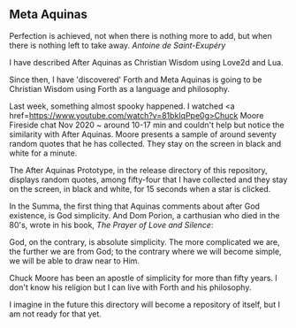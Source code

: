 ## Meta Aquinas

Perfection is achieved, not when there is nothing more to add, but 
when there is nothing left to take away.
*Antoine de Saint-Exupéry*

I have described After Aquinas as Christian Wisdom using Love2d and Lua.

Since then, I have 'discovered' Forth and Meta Aquinas is going to be
Christian Wisdom using Forth as a language and philosophy.

Last week, something almost spooky happened. 
I watched <a href=https://www.youtube.com/watch?v=81bkIqPpe0g>Chuck Moore
Fireside chat Nov 2020 ~ around 10-17 min</a> and couldn't help but notice 
the similarity with After Aquinas. Moore presents a sample of around 
seventy random quotes that he has collected. They stay on the screen in 
black and white for a minute.

The After Aquinas Prototype, in the release directory of this repository,
displays random quotes, among fifty-four that I have collected and they
stay on the screen, in black and white, for 15 seconds when a star is 
clicked. 

In the Summa, the first thing that Aquinas comments about after God existence,
is God simplicity. And Dom Porion, a carthusian who died in the 80's, wrote
in his book, *The Prayer of Love and Silence*: 

God, on the contrary, is absolute simplicity. The more complicated we are, 
the further we are from God; to the contrary where we will become simple, we 
will be able to draw near to Him.

Chuck Moore has been an apostle of simplicity for more than fifty years.
I don't know his religion but I can live with Forth and his philosophy.

I imagine in the future this directory will become a repository of itself,
but I am not ready for that yet.

